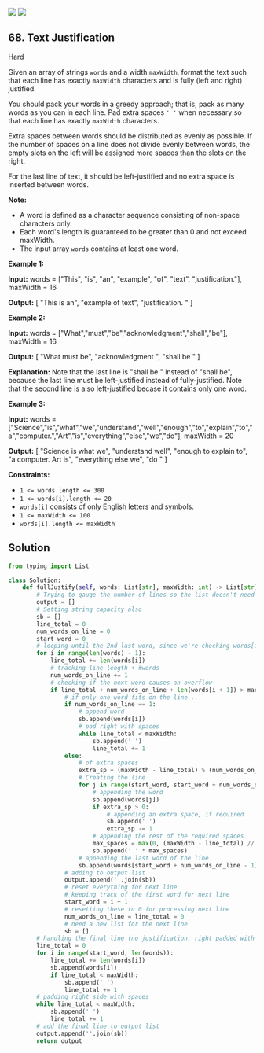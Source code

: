 [![](https://img.shields.io/github/stars/LeetCode-in-Python/LeetCode-in-Python?label=Stars&style=flat-square)](https://github.com/LeetCode-in-Python/LeetCode-in-Python)
[![](https://img.shields.io/github/forks/LeetCode-in-Python/LeetCode-in-Python?label=Fork%20me%20on%20GitHub%20&style=flat-square)](https://github.com/LeetCode-in-Python/LeetCode-in-Python/fork)

## 68\. Text Justification

Hard

Given an array of strings `words` and a width `maxWidth`, format the text such that each line has exactly `maxWidth` characters and is fully (left and right) justified.

You should pack your words in a greedy approach; that is, pack as many words as you can in each line. Pad extra spaces `' '` when necessary so that each line has exactly `maxWidth` characters.

Extra spaces between words should be distributed as evenly as possible. If the number of spaces on a line does not divide evenly between words, the empty slots on the left will be assigned more spaces than the slots on the right.

For the last line of text, it should be left-justified and no extra space is inserted between words.

**Note:**

*   A word is defined as a character sequence consisting of non-space characters only.
*   Each word's length is guaranteed to be greater than 0 and not exceed maxWidth.
*   The input array `words` contains at least one word.

**Example 1:**

**Input:** words = ["This", "is", "an", "example", "of", "text", "justification."], maxWidth = 16

**Output:** [ "This is an", "example of text", "justification. " ]

**Example 2:**

**Input:** words = ["What","must","be","acknowledgment","shall","be"], maxWidth = 16

**Output:** [ "What must be", "acknowledgment ", "shall be " ]

**Explanation:** Note that the last line is "shall be " instead of "shall be", because the last line must be left-justified instead of fully-justified. Note that the second line is also left-justified becase it contains only one word.

**Example 3:**

**Input:** words = ["Science","is","what","we","understand","well","enough","to","explain","to","a","computer.","Art","is","everything","else","we","do"], maxWidth = 20

**Output:** [ "Science is what we", "understand well", "enough to explain to", "a computer. Art is", "everything else we", "do " ]

**Constraints:**

*   `1 <= words.length <= 300`
*   `1 <= words[i].length <= 20`
*   `words[i]` consists of only English letters and symbols.
*   `1 <= maxWidth <= 100`
*   `words[i].length <= maxWidth`

## Solution

```python
from typing import List

class Solution:
    def fullJustify(self, words: List[str], maxWidth: int) -> List[str]:
        # Trying to gauge the number of lines so the list doesn't need to resize
        output = []
        # Setting string capacity also
        sb = []
        line_total = 0
        num_words_on_line = 0
        start_word = 0
        # looping until the 2nd last word, since we're checking words[i + 1] for overflows
        for i in range(len(words) - 1):
            line_total += len(words[i])
            # tracking line length + #words
            num_words_on_line += 1
            # checking if the next word causes an overflow
            if line_total + num_words_on_line + len(words[i + 1]) > maxWidth:
                # if only one word fits on the line...
                if num_words_on_line == 1:
                    # append word
                    sb.append(words[i])
                    # pad right with spaces
                    while line_total < maxWidth:
                        sb.append(' ')
                        line_total += 1
                else:
                    # of extra spaces
                    extra_sp = (maxWidth - line_total) % (num_words_on_line - 1)
                    # Creating the line
                    for j in range(start_word, start_word + num_words_on_line - 1):
                        # appending the word
                        sb.append(words[j])
                        if extra_sp > 0:
                            # appending an extra space, if required
                            sb.append(' ')
                            extra_sp -= 1
                        # appending the rest of the required spaces
                        max_spaces = max(0, (maxWidth - line_total) // (num_words_on_line - 1))
                        sb.append(' ' * max_spaces)
                    # appending the last word of the line
                    sb.append(words[start_word + num_words_on_line - 1])
                # adding to output list
                output.append(''.join(sb))
                # reset everything for next line
                # keeping track of the first word for next line
                start_word = i + 1
                # resetting these to 0 for processing next line
                num_words_on_line = line_total = 0
                # need a new list for the next line
                sb = []
        # handling the final line (no justification, right padded with spaces)
        line_total = 0
        for i in range(start_word, len(words)):
            line_total += len(words[i])
            sb.append(words[i])
            if line_total < maxWidth:
                sb.append(' ')
                line_total += 1
        # padding right side with spaces
        while line_total < maxWidth:
            sb.append(' ')
            line_total += 1
        # add the final line to output list
        output.append(''.join(sb))
        return output
```